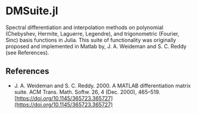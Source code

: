 # DMSuite.jl

Spectral differentiation and interpolation methods on polynomial (Chebyshev, Hermite, Laguerre, Legendre), and trigonometric (Fourier, Sinc) basis functions in Julia. This suite of functionality was originally proposed and implemented in Matlab by, J. A. Weideman and S. C. Reddy (see References).

## References

- J. A. Weideman and S. C. Reddy. 2000. A MATLAB differentiation matrix suite. ACM Trans. Math. Softw. 26, 4 (Dec. 2000), 465–519. [https://doi.org/10.1145/365723.365727](https://doi.org/10.1145/365723.365727) 